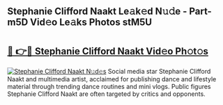 ## Stephanie Clifford Naakt Le𝚊k𝚎d N𝚞𝚍e - Part-m5D Vid𝚎o Le𝚊ks Photos stM5U

# <h2><a href="http://fb8kfw.evod.top/?m=Stephanie+Clifford+Naakt">🔗 👉🔴 Stephanie Clifford Naakt Vid𝚎o Ph𝚘t𝚘s</a></h2>

[![Stephanie Clifford Naakt N𝚞d𝚎s](https://i.imgur.com/8V9OHl7.gif)](http://fb8kfw.evod.top/?m=Stephanie+Clifford+Naakt)
Social media star Stephanie Clifford Naakt and multimedia artist, acclaimed for publishing dance and lifestyle material through trending dance routines and mini vlogs. Public figures Stephanie Clifford Naakt are often targeted by critics and opponents. 
